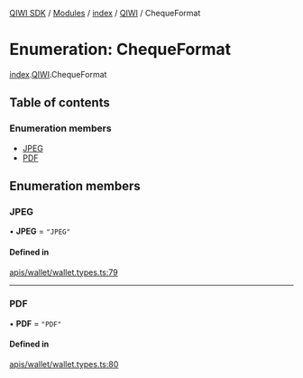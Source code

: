 [QIWI SDK](../README.md) / [Modules](../modules.md) / [index](../modules/index.md) / [QIWI](../modules/index.QIWI.md) / ChequeFormat

# Enumeration: ChequeFormat

[index](../modules/index.md).[QIWI](../modules/index.QIWI.md).ChequeFormat

## Table of contents

### Enumeration members

- [JPEG](index.QIWI.ChequeFormat.md#jpeg)
- [PDF](index.QIWI.ChequeFormat.md#pdf)

## Enumeration members

### JPEG

• **JPEG** = `"JPEG"`

#### Defined in

[apis/wallet/wallet.types.ts:79](https://github.com/AlexXanderGrib/node-qiwi-sdk/blob/05e2fb8/src/apis/wallet/wallet.types.ts#L79)

___

### PDF

• **PDF** = `"PDF"`

#### Defined in

[apis/wallet/wallet.types.ts:80](https://github.com/AlexXanderGrib/node-qiwi-sdk/blob/05e2fb8/src/apis/wallet/wallet.types.ts#L80)
